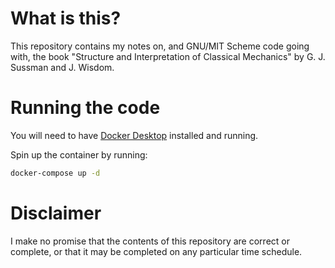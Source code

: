 # What is this?

This repository contains my notes on, and GNU/MIT Scheme code going with, the
book "Structure and Interpretation of Classical Mechanics" by G. J. Sussman and
J. Wisdom.

# Running the code

You will need to have
[Docker Desktop](https://docs.docker.com/desktop/install/mac-install/)
installed and running.

Spin up the container by running:

```bash
docker-compose up -d
```

# Disclaimer

I make no promise that the contents of this repository are correct or complete,
or that it may be completed on any particular time schedule.
